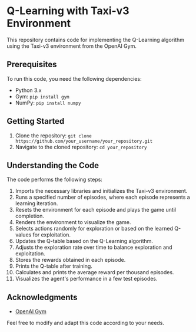 # Q-Learning with Taxi-v3 Environment

This repository contains code for implementing the Q-Learning algorithm using the Taxi-v3 environment from the OpenAI Gym.

## Prerequisites

To run this code, you need the following dependencies:

- Python 3.x
- Gym: `pip install gym`
- NumPy: `pip install numpy`

## Getting Started

1. Clone the repository: `git clone https://github.com/your_username/your_repository.git`
2. Navigate to the cloned repository: `cd your_repository`


## Understanding the Code

The code performs the following steps:

1. Imports the necessary libraries and initializes the Taxi-v3 environment.
2. Runs a specified number of episodes, where each episode represents a learning iteration.
3. Resets the environment for each episode and plays the game until completion.
4. Renders the environment to visualize the game.
5. Selects actions randomly for exploration or based on the learned Q-values for exploitation.
6. Updates the Q-table based on the Q-Learning algorithm.
7. Adjusts the exploration rate over time to balance exploration and exploitation.
8. Stores the rewards obtained in each episode.
9. Prints the Q-table after training.
10. Calculates and prints the average reward per thousand episodes.
11. Visualizes the agent's performance in a few test episodes.



## Acknowledgments

- [OpenAI Gym](https://gym.openai.com/)

Feel free to modify and adapt this code according to your needs.

